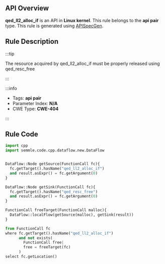 ---
---


## API Overview
**qed_ll2_alloc_if** is an API in **Linux kernel**. This rule belongs to the **api pair** type. This rule is generated using [APISpecGen](../../tools/APISpecGen).
## Rule Description

:::tip

The resource acquired by qed_ll2_alloc_if must be properly released using qed_resc_free

:::

:::info

- Tags: **api pair**
- Parameter Index: **N/A**
- CWE Type: **CWE-404**

:::

## Rule Code
```python
import cpp
import semmle.code.cpp.dataflow.new.DataFlow


DataFlow::Node getSource(FunctionCall fc){
  fc.getTarget().hasName("qed_ll2_alloc_if")
  and result.asExpr() = fc.getArgument(0)
}

DataFlow::Node getSink(FunctionCall fc){
  fc.getTarget().hasName("qed_resc_free")
  and result.asExpr() = fc.getArgument(0)
}

FunctionCall freeTarget(FunctionCall malloc){
  DataFlow::localFlow(getSource(malloc), getSink(result))
}

from FunctionCall fc
where fc.getTarget().hasName("qed_ll2_alloc_if")
      and not exists(
        FunctionCall free| 
        free = freeTarget(fc)
      )
select fc.getLocation()

    
```
